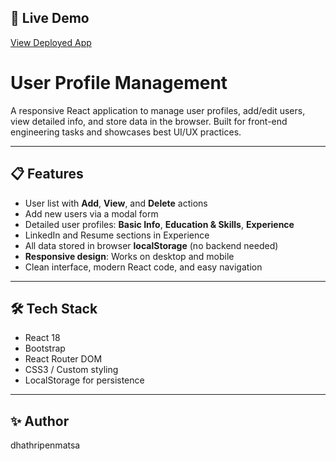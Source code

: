 ## 🚀 Live Demo
[View Deployed App](https://user-profile-management-eta.vercel.app/)

# User Profile Management

A responsive React application to manage user profiles, add/edit users, view detailed info, and store data in the browser. Built for front-end engineering tasks and showcases best UI/UX practices.

---

## 📋 Features
- User list with **Add**, **View**, and **Delete** actions  
- Add new users via a modal form  
- Detailed user profiles: **Basic Info**, **Education & Skills**, **Experience**  
- LinkedIn and Resume sections in Experience  
- All data stored in browser **localStorage** (no backend needed)  
- **Responsive design**: Works on desktop and mobile  
- Clean interface, modern React code, and easy navigation  

---

## 🛠️ Tech Stack
- React 18
- Bootstrap 
- React Router DOM  
- CSS3 / Custom styling  
- LocalStorage for persistence  

---
## ✨ Author
dhathripenmatsa


